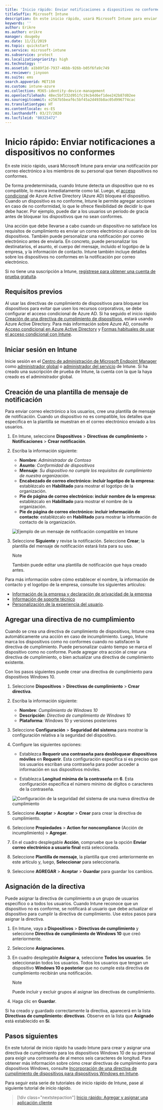 ```yaml
---
title: 'Inicio rápido: Enviar notificaciones a dispositivos no conformes'
titleSuffix: Microsoft Intune
description: En este inicio rápido, usará Microsoft Intune para enviar notificaciones por correo electrónico a dispositivos no conformes.
keywords: ''
author: Erikre
ms.author: erikre
manager: dougeby
ms.date: 11/21/2019
ms.topic: quickstart
ms.service: microsoft-intune
ms.subservice: protect
ms.localizationpriority: high
ms.technology: ''
ms.assetid: a1b89f2d-7937-46bb-926b-b05f6fa9c749
ms.reviewer: jinyoon
ms.suite: ems
search.appverid: MET150
ms.custom: intune-azure
ms.collection: M365-identity-device-management
ms.openlocfilehash: 48ec5bf332d951fc19cb4d6ef1dee242b87d02ee
ms.sourcegitcommit: e2567b5beaf6c5bf45a2d493b8ac05d996774cac
ms.translationtype: HT
ms.contentlocale: es-ES
ms.lasthandoff: 03/27/2020
ms.locfileid: "80325472"
---
```

# <a name="quickstart-send-notifications-to-noncompliant-devices"></a>Inicio rápido: Enviar notificaciones a dispositivos no conformes

En este inicio rápido, usará Microsoft Intune para enviar una notificación por correo electrónico a los miembros de su personal que tienen dispositivos no conformes.

De forma predeterminada, cuando Intune detecta un dispositivo que no es compatible, lo marca inmediatamente como tal. Luego, el [acceso condicional](https://docs.microsoft.com/azure/active-directory/active-directory-conditional-access-azure-portal) de Azure Active Directory (Azure AD) bloquea el dispositivo. Cuando un dispositivo es no conforme, Intune le permite agregar acciones en caso de no conformidad, lo que le ofrece flexibilidad de decidir lo que debe hacer. Por ejemplo, puede dar a los usuarios un período de gracia antes de bloquear los dispositivos que no sean conformes.

Una acción que debe llevarse a cabo cuando un dispositivo no satisface los requisitos de cumplimiento es enviar un correo electrónico al usuario de los dispositivos. También puede personalizar una notificación por correo electrónico antes de enviarla. En concreto, puede personalizar los destinatarios, el asunto, el cuerpo del mensaje, incluido el logotipo de la empresa, y la información de contacto. Intune también incluye detalles sobre los dispositivos no conformes en la notificación por correo electrónico.

Si no tiene una suscripción a Intune, [regístrese para obtener una cuenta de prueba gratuita](../fundamentals/free-trial-sign-up.md).

## <a name="prerequisites"></a>Requisitos previos

Al usar las directivas de cumplimiento de dispositivos para bloquear los dispositivos para evitar que usen los recursos corporativos, se debe configurar el acceso condicional de Azure AD. Si ha seguido el inicio rápido [Creación de una directiva de cumplimiento de dispositivos](quickstart-set-password-length-android.md), estará usando Azure Active Directory. Para más información sobre Azure AD, consulte [Acceso condicional en Azure Active Directory](https://docs.microsoft.com/azure/active-directory/active-directory-conditional-access-azure-portal) y [Formas habituales de usar el acceso condicional con Intune](../protect/conditional-access-intune-common-ways-use.md).

## <a name="sign-in-to-intune"></a>Iniciar sesión en Intune

Inicie sesión en el [Centro de administración de Microsoft Endpoint Manager](https://go.microsoft.com/fwlink/?linkid=2109431) como [administrador global](../fundamentals/users-add.md#types-of-administrators) o [administrador del servicio](../fundamentals/users-add.md#types-of-administrators) de Intune. Si ha creado una suscripción de prueba de Intune, la cuenta con la que la haya creado es el administrador global.

## <a name="create-a-notification-message-template"></a>Creación de una plantilla de mensaje de notificación

Para enviar correo electrónico a los usuarios, cree una plantilla de mensaje de notificación. Cuando un dispositivo no es compatible, los detalles que especifica en la plantilla se muestran en el correo electrónico enviado a los usuarios.

1. En Intune, seleccione **Dispositivos** > **Directivas de cumplimiento** > **Notificaciones** > **Crear notificación**.
2. Escriba la información siguiente:

   - **Nombre**: *Administrador de Contoso*
   - **Asunto**: *Conformidad de dispositivos*
   - **Mensaje**: *Su dispositivo no cumple los requisitos de cumplimiento de nuestra organización*.
   - **Encabezado de correo electrónico: incluir logotipo de la empresa**: establézcalo en **Habilitado** para mostrar el logotipo de la organización.
   - **Pie de página de correo electrónico: incluir nombre de la empresa**: establézcalo en **Habilitado** para mostrar el nombre de la organización.
   - **Pie de página de correo electrónico: incluir información de contacto**: establézcalo en **Habilitado** para mostrar la información de contacto de la organización.

   ![Ejemplo de un mensaje de notificación compatible en Intune](./media/quickstart-send-notification/quickstart-send-notification-01.png)

3. Seleccione **Siguiente** y revise la notificación. Seleccione **Crear**; la plantilla del mensaje de notificación estará lista para su uso.

   > [!NOTE]
   > También puede editar una plantilla de notificación que haya creado antes.

Para más información sobre cómo establecer el nombre, la información de contacto y el logotipo de la empresa, consulte los siguientes artículos:

- [Información de la empresa y declaración de privacidad de la empresa](../apps/company-portal-app.md#configuration)
- [Información de soporte técnico](../apps/company-portal-app.md#support-information)
- [Personalización de la experiencia del usuario](../apps/company-portal-app.md#customizing-the-user-experience).

## <a name="add-a-noncompliance-policy"></a>Agregar una directiva de no cumplimiento

Cuando se crea una directiva de cumplimiento de dispositivos, Intune crea automáticamente una acción en caso de incumplimiento. Luego, Intune marca los dispositivos como no conformes cuando no satisfacen la directiva de cumplimiento. Puede personalizar cuánto tiempo se marca el dispositivo como no conforme. Puede agregar otra acción al crear una directiva de cumplimiento, o bien actualizar una directiva de cumplimiento existente.

Con los pasos siguientes puede crear una directiva de cumplimiento para dispositivos Windows 10.

1. Seleccione **Dispositivos** > **Directivas de cumplimiento** > **Crear directiva**.

2. Escriba la información siguiente:

   - **Nombre**: *Cumplimiento de Windows 10*
   - **Descripción**: *Directiva de cumplimiento de Windows 10*
   - **Plataforma**: Windows 10 y versiones posteriores

3. Seleccione **Configuración** > **Seguridad del sistema** para mostrar la configuración relativa a la seguridad del dispositivo.

4. Configure las siguientes opciones:

   - Establezca **Requerir una contraseña para desbloquear dispositivos móviles** en **Requerir**. Esta configuración especifica si es preciso que los usuarios escriban una contraseña para poder acceder a información en sus dispositivos móviles.

   - Establezca **Longitud mínima de la contraseña** en **6**. Esta configuración especifica el número mínimo de dígitos o caracteres de la contraseña.

   ![Configuración de la seguridad del sistema de una nueva directiva de cumplimiento](./media/quickstart-send-notification/system-security-settings-01.png)

5. Seleccione **Aceptar** > **Aceptar** > **Crear** para crear la directiva de cumplimiento.

6. Seleccione **Propiedades** > **Action for noncompliance** (Acción de incumplimiento)  > **Agregar**.

7. En el cuadro desplegable **Acción**, compruebe que la opción **Enviar correo electrónico a usuario final** está seleccionada.

8. Seleccione **Plantilla de mensaje**, la plantilla que creó anteriormente en este artículo y, luego, **Seleccionar** para seleccionarla.

9. Seleccione **AGREGAR** > **Aceptar** > **Guardar** para guardar los cambios.

## <a name="assign-the-policy"></a>Asignación de la directiva

Puede asignar la directiva de cumplimiento a un grupo de usuarios específico o a todos los usuarios. Cuando Intune reconoce que un dispositivo no es conforme, se notificará al usuario que debe actualizar el dispositivo para cumplir la directiva de cumplimiento. Use estos pasos para asignar la directiva.

1. En Intune, vaya a **Dispositivos** > **Directivas de cumplimiento** y seleccione **Directiva de cumplimiento de Windows 10** que creó anteriormente.

2. Seleccione **Asignaciones**.

3. En cuadro desplegable **Asignar a**, seleccione **Todos los usuarios**. Se seleccionarán todos los usuarios. Todos los usuarios que tengan un dispositivo **Windows 10 o posterior** que no cumple esta directiva de cumplimiento recibirán una notificación.

    > [!NOTE]
    > Puede incluir y excluir grupos al asignar las directivas de cumplimiento.

4. Haga clic en **Guardar**.

Si ha creado y guardado correctamente la directiva, aparecerá en la lista **Directivas de cumplimiento: directivas**. Observe en la lista que **Asignado** está establecido en **Sí**.

## <a name="next-steps"></a>Pasos siguientes

En este tutorial de inicio rápido ha usado Intune para crear y asignar una directiva de cumplimiento para los dispositivos Windows 10 de su personal para exigir una contraseña de al menos seis caracteres de longitud. Para obtener más información sobre cómo crear directivas de cumplimiento para dispositivos Windows, consulte [Incorporación de una directiva de cumplimiento de dispositivos para dispositivos Windows en Intune](compliance-policy-create-windows.md).

Para seguir esta serie de tutoriales de inicio rápido de Intune, pase al siguiente tutorial de inicio rápido.

> [!div class="nextstepaction"]
> [Inicio rápido: Agregar y asignar una aplicación cliente](../apps/quickstart-add-assign-app.md)
